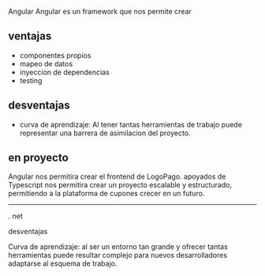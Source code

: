 Angular
Angular es un framework que nos permite crear 

## ventajas
- componentes propios
- mapeo de datos
- inyeccion de dependencias
- testing
## desventajas
- curva de aprendizaje: Al tener tantas herramientas de trabajo puede representar una barrera de asimilacion del proyecto. 

## en proyecto
Angular nos permitira crear el frontend de LogoPago. apoyados de Typescript nos permitira crear un proyecto escalable y estructurado, permitiendo a la plataforma de cupones crecer en un futuro. 

----
. net

desventajas

Curva de aprendizaje: al ser un entorno tan grande y ofrecer tantas herramientas puede resultar complejo para nuevos desarrolladores adaptarse al esquema de trabajo. 